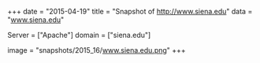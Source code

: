 
+++
date = "2015-04-19"
title = "Snapshot of http://www.siena.edu"
data = "www.siena.edu"

Server = ["Apache"]
domain = ["siena.edu"]

  image = "snapshots/2015_16/www.siena.edu.png"
+++
#
